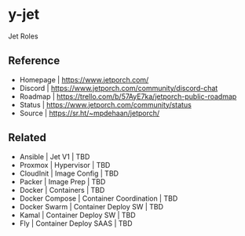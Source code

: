 # y-jet

Jet Roles 

## Reference 

- Homepage | https://www.jetporch.com/
- Discord  | https://www.jetporch.com/community/discord-chat
- Roadmap  | https://trello.com/b/57AyE7ka/jetporch-public-roadmap
- Status   | https://www.jetporch.com/community/status
- Source   | https://sr.ht/~mpdehaan/jetporch/

## Related 

- Ansible        | Jet V1                 | TBD
- Proxmox        | Hypervisor             | TBD
- CloudInit      | Image Config           | TBD
- Packer         | Image Prep             | TBD
- Docker         | Containers             | TBD
- Docker Compose | Container Coordination | TBD
- Docker Swarm   | Container Deploy SW    | TBD
- Kamal          | Container Deploy SW    | TBD
- Fly            | Container Deploy SAAS  | TBD
